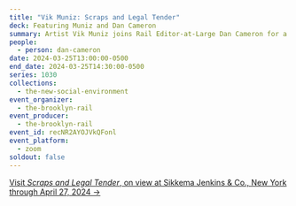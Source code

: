 ```yaml
---
title: "Vik Muniz: Scraps and Legal Tender"
deck: Featuring Muniz and Dan Cameron
summary: Artist Vik Muniz joins Rail Editor-at-Large Dan Cameron for a conversation.
people:
  - person: dan-cameron
date: 2024-03-25T13:00:00-0500
end_date: 2024-03-25T14:30:00-0500
series: 1030
collections:
  - the-new-social-environment
event_organizer:
  - the-brooklyn-rail
event_producer:
  - the-brooklyn-rail
event_id: recNR2AYOJVkQFonl
event_platform:
  - zoom
soldout: false
---
```

[V﻿isit *Scraps and Legal Tender*, on view at Sikkema Jenkins & Co., New York through April 27, 2024 →](https://www.sikkemajenkinsco.com/ex20240322vikmuniz)